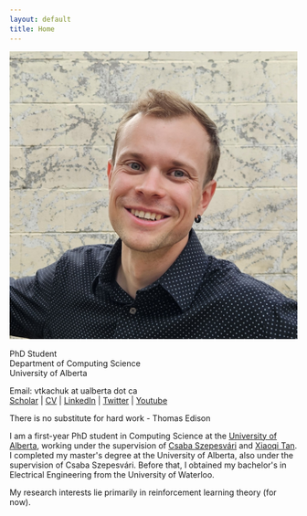 ```yaml
---
layout: default
title: Home
---
```



<link rel="stylesheet" href="{{ '/assets/css/index-styles.css' | relative_url }}">


<div class="profile-container">
  <img src="/assets/images/headshot.jpg" alt="Vlad Tkachuk" class="profile-image">
  <div class="info-quote-container">
    <div class="contact-info-wrapper">
      <div class="contact-info">
        <p>PhD Student<br>
          Department of Computing Science <br>
          University of Alberta</p>
        <p>Email: vtkachuk at ualberta dot ca<br>
          <a href="https://scholar.google.com/citations?user=9sSwAAsAAAAJ&hl=en">Scholar</a> |
          <a href="/assets/files/cv_volodymyr_tkachuk.pdf">CV</a> |
          <a href="https://www.linkedin.com/in/vtkachuk4/">LinkedIn</a> |
          <a href="https://x.com/VladTkachuk5">Twitter</a> |
          <a href="https://www.youtube.com/@VladTkachukAcademic">Youtube</a>
        </p>
      </div>
    </div>
    <div class="quote-container">
      <span class="quote">There is no substitute for hard work</span>
      <span class="quote-author">- Thomas Edison</span>
    </div>
  </div>
</div>
<p>I am a first-year PhD student in Computing Science at the <a href="https://www.ualberta.ca/">University of Alberta</a>, working under the supervision of <a href="https://sites.ualberta.ca/~szepesva/">Csaba Szepesvári</a> and <a href="https://xiaoqitan.org/">Xiaoqi Tan</a>. I completed my master's degree at the University of Alberta, also under the supervision of Csaba Szepesvári. Before that, I obtained my bachelor's in Electrical Engineering from the University of Waterloo.</p> 
<p>My research interests lie primarily in reinforcement learning theory (for now).</p>